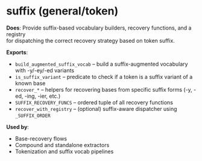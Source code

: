 # suffix (general/token)

**Does**: Provide suffix-based vocabulary builders, recovery functions, and a registry  
for dispatching the correct recovery strategy based on token suffix.

**Exports**:  
- `build_augmented_suffix_vocab` – build a suffix-augmented vocabulary with -y/-ey/-ed variants  
- `is_suffix_variant` – predicate to check if a token is a suffix variant of a known base  
- `recover_*` – helpers for recovering bases from specific suffix forms (-y, -ed, -ing, -ier, etc.)  
- `SUFFIX_RECOVERY_FUNCS` – ordered tuple of all recovery functions  
- `recover_with_registry` – (optional) suffix-aware dispatcher using `_SUFFIX_ORDER`

**Used by**:  
- Base-recovery flows  
- Compound and standalone extractors  
- Tokenization and suffix vocab pipelines
